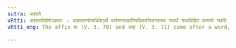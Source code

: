```yaml
---
sutra: अज्ञाते
vRtti: अज्ञातविशेषोऽज्ञातः । अज्ञातस्योपाधिकेऽर्थे वर्त्तमानात्प्रातिपदिकात्तिङन्ताच्च स्वार्थे यथाविहितं प्रत्ययो भवति ॥
vRtti_eng: The affix क (V. 3. 70) and अक् (V. 3. 71) come after a word, noun or verb, when something or somebody not known, is spoken of.

---
```

